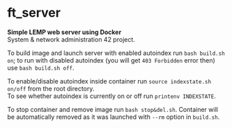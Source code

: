 # ft_server

**Simple LEMP web server using Docker**\
System & network administration 42 project.

To build image and launch server with enabled autoindex run `bash build.sh on`; to run with disabled autoindex (you will get `403 Forbidden` error then) use `bash build.sh off`.

To enable/disable autoindex inside container run `source indexstate.sh on/off` from the root directory.\
To see whether autoindex is currently on or off run `printenv INDEXSTATE`.

To stop container and remove image run `bash stop&del.sh`. Container will be automatically removed as it was launched with `--rm` option in `build.sh`.
